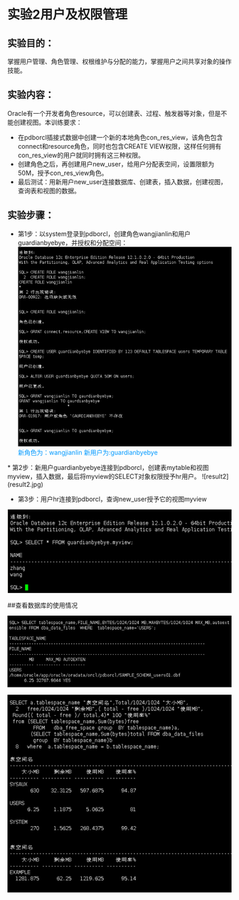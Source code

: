 # 实验2用户及权限管理
## 实验目的：
 掌握用户管理、角色管理、权根维护与分配的能力，掌握用户之间共享对象的操作技能。
## 实验内容：
Oracle有一个开发者角色resource，可以创建表、过程、触发器等对象，但是不能创建视图。本训练要求：
* 在pdborcl插接式数据中创建一个新的本地角色con_res_view，该角色包含connect和resource角色，同时也包含CREATE VIEW权限，这样任何拥有con_res_view的用户就同时拥有这三种权限。
* 创建角色之后，再创建用户new_user，给用户分配表空间，设置限额为50M，授予con_res_view角色。
* 最后测试：用新用户new_user连接数据库、创建表，插入数据，创建视图，查询表和视图的数据。
## 实验步骤：
* 第1步：以system登录到pdborcl，创建角色wangjianlin和用户guardianbyebye，并授权和分配空间：
![result1](result1.jpg)
<font color=#0099ff>新角色为：wangjianlin
新用户为:guardianbyebye
</font>
* 第2步：新用户guardianbyebye连接到pdborcl，创建表mytable和视图myview，插入数据，最后将myview的SELECT对象权限授予hr用户。
![result2](result2.jpg)

* 第3步：用户hr连接到pdborcl，查询new_user授予它的视图myview

![result3](result3.jpg)

##查看数据库的使用情况

![result4](result4.jpg)

![result5](result5.jpg)